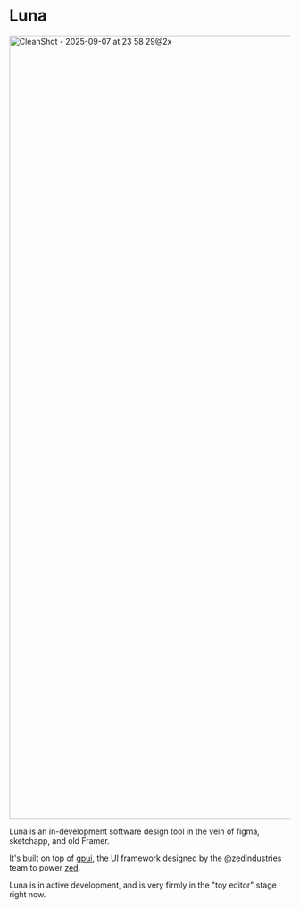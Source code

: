 # Luna

<img width="2048" height="1402" alt="CleanShot - 2025-09-07 at 23 58 29@2x" src="https://github.com/user-attachments/assets/dcabe4b2-7fac-442f-b866-9b08bf105944" />

Luna is an in-development software design tool in the vein of figma, sketchapp, and old Framer.

It's built on top of [gpui](https://www.gpui.rs/), the UI framework designed by the @zedindustries team to power [zed](https://github.com/zedindustries/zed).

Luna is in active development, and is very firmly in the "toy editor" stage right now.
